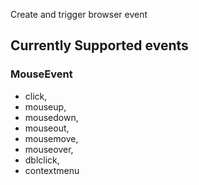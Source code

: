 Create and trigger browser event

## Currently Supported events

### MouseEvent

* click,
* mouseup,
* mousedown,
* mouseout,
* mousemove,
* mouseover,
* dblclick,
* contextmenu
